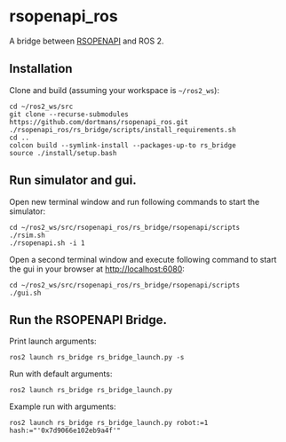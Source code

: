 # rsopenapi_ros

A bridge between [RSOPENAPI](https://github.com/RobBurgers/rsopenapi) and ROS 2.

## Installation

Clone and build (assuming your workspace is `~/ros2_ws`):
```
cd ~/ros2_ws/src
git clone --recurse-submodules https://github.com/dortmans/rsopenapi_ros.git
./rsopenapi_ros/rs_bridge/scripts/install_requirements.sh
cd ..
colcon build --symlink-install --packages-up-to rs_bridge
source ./install/setup.bash
```


## Run simulator and gui.

Open new terminal window and run following commands to start the simulator:
```
cd ~/ros2_ws/src/rsopenapi_ros/rs_bridge/rsopenapi/scripts
./rsim.sh
./rsopenapi.sh -i 1
```

Open a second terminal window and execute following command to start the gui in your browser at [http://localhost:6080](http://localhost:6080/):
```
cd ~/ros2_ws/src/rsopenapi_ros/rs_bridge/rsopenapi/scripts
./gui.sh
```

## Run the RSOPENAPI Bridge.

Print launch arguments:
```
ros2 launch rs_bridge rs_bridge_launch.py -s
```

Run with default arguments:
```
ros2 launch rs_bridge rs_bridge_launch.py
```

Example run with arguments:
```
ros2 launch rs_bridge rs_bridge_launch.py robot:=1 hash:="'0x7d9066e102eb9a4f'"
```





